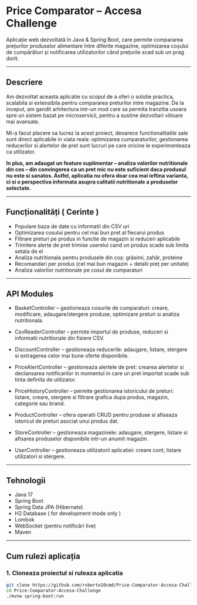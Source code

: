 # Price Comparator – Accesa Challenge

Aplicație web dezvoltată în Java & Spring Boot, care permite compararea prețurilor produselor alimentare între diferite magazine, optimizarea coșului de cumpărături și notificarea utilizatorilor când prețurile scad sub un prag dorit.

---
## Descriere
Am dezvoltat aceasta aplicatie cu scopul de a oferi o solutie practica, scalabila si extensibila pentru compararea preturilor intre magazine. De la inceput, am gandit arhitectura intr-un mod care sa permita tranzitia usoara spre un sistem bazat pe microservicii, pentru a sustine dezvoltari viitoare mai avansate.

Mi-a facut placere sa lucrez la acest proiect, deoarece functionalitatile sale sunt direct aplicabile in viata reala: optimizarea cumparaturilor, gestionarea reducerilor si alertelor de pret sunt lucruri pe care oricine le experimenteaza ca utilizator.

**In plus, am adaugat un feature suplimentar – analiza valorilor nutritionale din cos – din convingerea ca un pret mic nu este suficient daca produsul nu este si sanatos. Astfel, aplicatia nu ofera doar cea mai ieftina varianta, ci si o perspectiva informata asupra calitatii nutritionale a produselor selectate.**


---

## Funcționalități ( Cerinte ) 

-  Populare baza de date cu informatii din CSV uri
-  Optimizarea cosului pentru cel mai bun pret al fiecarui produs
-  Filtrare preturi pe produs in functie de magazin si reduceri aplicabile 
-  Trimitere alerte de pret trimise userelui cand un produs scade sub limita setata de el
-  Analiza nutritionala pentru produsele din coș: grăsimi, zahăr, proteine
-  Recomandari per produs (cel mai bun magazin + detalii preț per unitate)
-  Analiza valorilor nutritionale pe cosul de cumparaturi

---

## API Modules

- BasketController – gestioneaza cosurile de cumparaturi: creare, modificare, adaugare/stergere produse, optimizare preturi si analiza nutritionala.

- CsvReaderController – permite importul de produse, reduceri si informatii nutritionale din fisiere CSV.

- DiscountController – gestioneaza reducerile: adaugare, listare, stergere si extragerea celor mai bune oferte disponibile.

- PriceAlertController – gestioneaza alertele de pret: crearea alertelor si declansarea notificarilor in momentul in care un pret importat scade sub tinta definita de utilizator.

- PriceHistoryController – permite gestionarea istoricului de preturi: listare, creare, stergere si filtrare grafica dupa produs, magazin, categorie sau brand.

- ProductController – ofera operatii CRUD pentru produse si afiseaza istoricul de preturi asociat unui produs dat.

- StoreController – gestioneaza magazinele: adaugare, stergere, listare si afisarea produselor disponibile intr-un anumit magazin.

- UserController – gestioneaza utilizatorii aplicatiei: creare cont, listare utilizatori si stergere.

---


## Tehnologii

- Java 17
- Spring Boot
- Spring Data JPA (Hibernate)
- H2 Database ( for development mode only )
- Lombok
- WebSocket (pentru notificări live)
- Maven

---

##  Cum rulezi aplicația

### 1. Cloneaza proiectul si ruleaza aplicatia
```bash
git clone https://github.com/roberto10cmd/Price-Comparator-Accesa-Challenge.git
cd Price-Comparator-Accesa-Challenge
./mvnw spring-boot:run



